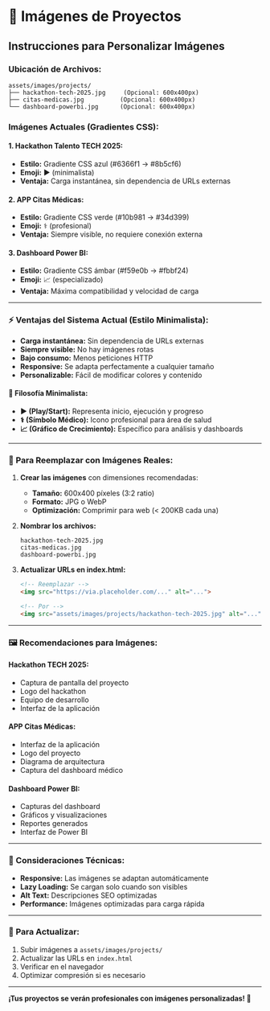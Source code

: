 # 📸 Imágenes de Proyectos

## **Instrucciones para Personalizar Imágenes**

### **Ubicación de Archivos:**
```
assets/images/projects/
├── hackathon-tech-2025.jpg     (Opcional: 600x400px)
├── citas-medicas.jpg          (Opcional: 600x400px)
└── dashboard-powerbi.jpg      (Opcional: 600x400px)
```

### **Imágenes Actuales (Gradientes CSS):**

#### **1. Hackathon Talento TECH 2025:**
- **Estilo:** Gradiente CSS azul (#6366f1 → #8b5cf6)
- **Emoji:** ▶️ (minimalista)
- **Ventaja:** Carga instantánea, sin dependencia de URLs externas

#### **2. APP Citas Médicas:**
- **Estilo:** Gradiente CSS verde (#10b981 → #34d399)
- **Emoji:** ⚕️ (profesional)
- **Ventaja:** Siempre visible, no requiere conexión externa

#### **3. Dashboard Power BI:**
- **Estilo:** Gradiente CSS ámbar (#f59e0b → #fbbf24)
- **Emoji:** 📈 (especializado)
- **Ventaja:** Máxima compatibilidad y velocidad de carga

---

### **⚡ Ventajas del Sistema Actual (Estilo Minimalista):**

- **Carga instantánea:** Sin dependencia de URLs externas
- **Siempre visible:** No hay imágenes rotas
- **Bajo consumo:** Menos peticiones HTTP
- **Responsive:** Se adapta perfectamente a cualquier tamaño
- **Personalizable:** Fácil de modificar colores y contenido

#### **🎯 Filosofía Minimalista:**
- **▶️ (Play/Start):** Representa inicio, ejecución y progreso
- **⚕️ (Símbolo Médico):** Icono profesional para área de salud
- **📈 (Gráfico de Crecimiento):** Específico para análisis y dashboards

---

### **🎨 Para Reemplazar con Imágenes Reales:**

1. **Crear las imágenes** con dimensiones recomendadas:
   - **Tamaño:** 600x400 píxeles (3:2 ratio)
   - **Formato:** JPG o WebP
   - **Optimización:** Comprimir para web (< 200KB cada una)

2. **Nombrar los archivos:**
   ```
   hackathon-tech-2025.jpg
   citas-medicas.jpg
   dashboard-powerbi.jpg
   ```

3. **Actualizar URLs en index.html:**
   ```html
   <!-- Reemplazar -->
   <img src="https://via.placeholder.com/..." alt="...">

   <!-- Por -->
   <img src="assets/images/projects/hackathon-tech-2025.jpg" alt="...">
   ```

---

### **🖼️ Recomendaciones para Imágenes:**

#### **Hackathon TECH 2025:**
- Captura de pantalla del proyecto
- Logo del hackathon
- Equipo de desarrollo
- Interfaz de la aplicación

#### **APP Citas Médicas:**
- Interfaz de la aplicación
- Logo del proyecto
- Diagrama de arquitectura
- Captura del dashboard médico

#### **Dashboard Power BI:**
- Capturas del dashboard
- Gráficos y visualizaciones
- Reportes generados
- Interfaz de Power BI

---

### **📱 Consideraciones Técnicas:**

- **Responsive:** Las imágenes se adaptan automáticamente
- **Lazy Loading:** Se cargan solo cuando son visibles
- **Alt Text:** Descripciones SEO optimizadas
- **Performance:** Imágenes optimizadas para carga rápida

---

### **🔄 Para Actualizar:**

1. Subir imágenes a `assets/images/projects/`
2. Actualizar las URLs en `index.html`
3. Verificar en el navegador
4. Optimizar compresión si es necesario

---

**¡Tus proyectos se verán profesionales con imágenes personalizadas! 🚀**